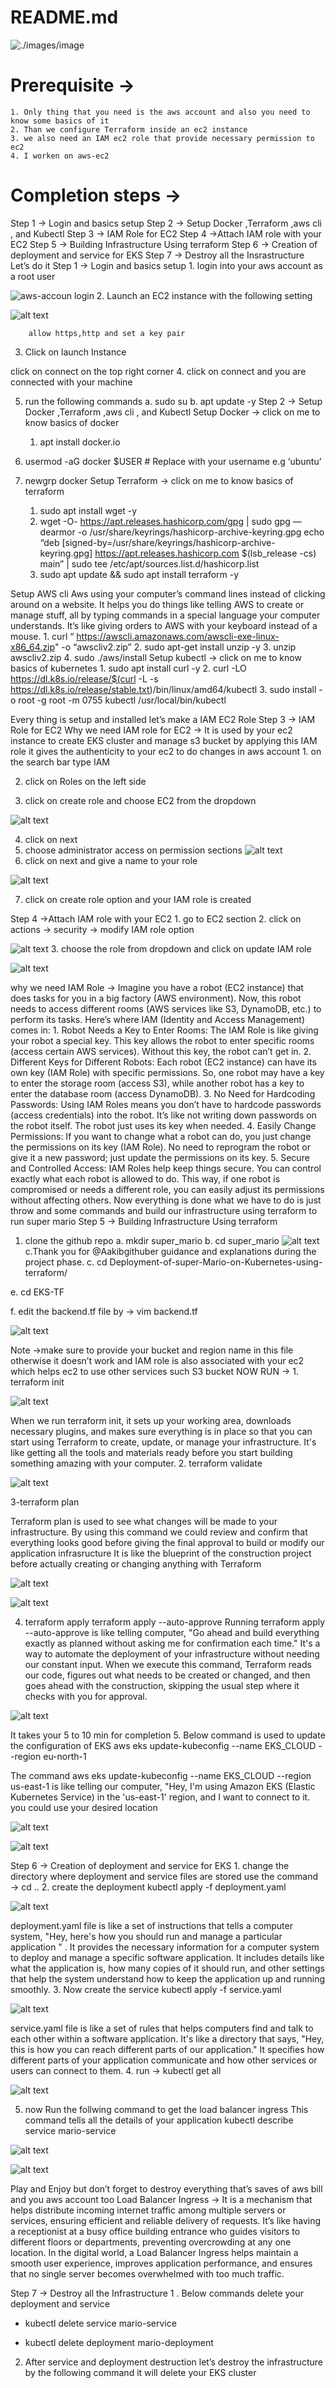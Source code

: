 
# README.md

![./images/image](https://github.com/ser-2007/deploy-supermario-on-aws-/assets/81197541/b635b075-fe1f-481c-b7f4-a4411a92e42a)


# Prerequisite →
	1. Only thing that you need is the aws account and also you need to know some basics of it
	2. Than we configure Terraform inside an ec2 instance
	3. we also need an IAM ec2 role that provide necessary permission to ec2
    4. I worken on aws-ec2

# Completion steps →
Step 1 → Login and basics setup
Step 2 → Setup Docker ,Terraform ,aws cli , and Kubectl
Step 3 → IAM Role for EC2
Step 4 →Attach IAM role with your EC2
Step 5 → Building Infrastructure Using terraform
Step 6 → Creation of deployment and service for EKS
Step 7 → Destroy all the Insrastructure
Let’s do it
Step 1 → Login and basics setup
	1. login into your aws account as a root user

![aws-accoun login](./images/image.png)
2. Launch an EC2 instance with the following setting

![alt text](./images/image-1.png)
		
		
		
		
		
		
		allow https,http and set a key pair
3. Click on launch Instance

click on connect on the top right corner
4. click on connect and you are connected with your machine
		
		
		
5. run the following commands
a. sudo su
b. apt update -y
Step 2 → Setup Docker ,Terraform ,aws cli , and Kubectl
Setup Docker → click on me to know basics of docker
	1. apt install docker.io

2. usermod -aG docker $USER # Replace with your username e.g ‘ubuntu’
3. newgrp docker
Setup Terraform → click on me to know basics of terraform
	1. sudo apt install wget -y
	2. wget -O-  https://apt.releases.hashicorp.com/gpg | sudo gpg — dearmor -o /usr/share/keyrings/hashicorp-archive-keyring.gpg
echo “deb [signed-by=/usr/share/keyrings/hashicorp-archive-keyring.gpg] https://apt.releases.hashicorp.com $(lsb_release -cs) main” | sudo tee /etc/apt/sources.list.d/hashicorp.list
	3. sudo apt update && sudo apt install terraform -y

Setup AWS cli
Aws using your computer’s command lines instead of clicking around on a website. It helps you do things like telling AWS to create or manage stuff, all by typing commands in a special language your computer understands. It’s like giving orders to AWS with your keyboard instead of a mouse.
	1. curl “ https://awscli.amazonaws.com/awscli-exe-linux-x86_64.zip" -o “awscliv2.zip”
	2. sudo apt-get install unzip -y
	3. unzip awscliv2.zip
	4. sudo ./aws/install
Setup kubectl → click on me to know basics of kubernetes
	1. sudo apt install curl -y
	2. curl -LO  https://dl.k8s.io/release/$(curl -L -s  https://dl.k8s.io/release/stable.txt)/bin/linux/amd64/kubectl
	3. sudo install -o root -g root -m 0755 kubectl /usr/local/bin/kubectl
		
		
		
Every thing is setup and installed let’s make a IAM EC2 Role
Step 3 → IAM Role for EC2
Why we need IAM role for EC2 → It is used by your ec2 instance to create EKS cluster and manage s3 bucket by applying this IAM role it gives the authenticity to your ec2 to do changes in aws account
	1. on the search bar type IAM

2. click on Roles on the left side

3. click on create role and choose EC2 from the dropdown

![alt text](./images/image-5.png)






4. click on next
5. choose administrator access on permission sections
![alt text](./images/image-6.png)
6. click on next and give a name to your role

![alt text](./images/image-7.png)






7. click on create role option and your IAM role is created





Step 4 →Attach IAM role with your EC2
	1. go to EC2 section
	2. click on actions → security → modify IAM role option

![alt text](./images/image-8.png)
3. choose the role from dropdown and click on update IAM role

![alt text](./images/image-9.png)


why we need IAM Role →
Imagine you have a robot (EC2 instance) that does tasks for you in a big factory (AWS environment). Now, this robot needs to access different rooms (AWS services like S3, DynamoDB, etc.) to perform its tasks.
Here’s where IAM (Identity and Access Management) comes in:
	1. Robot Needs a Key to Enter Rooms: The IAM Role is like giving your robot a special key. This key allows the robot to enter specific rooms (access certain AWS services). Without this key, the robot can’t get in.
	2. Different Keys for Different Robots: Each robot (EC2 instance) can have its own key (IAM Role) with specific permissions. So, one robot may have a key to enter the storage room (access S3), while another robot has a key to enter the database room (access DynamoDB).
	3. No Need for Hardcoding Passwords: Using IAM Roles means you don’t have to hardcode passwords (access credentials) into the robot. It’s like not writing down passwords on the robot itself. The robot just uses its key when needed.
	4. Easily Change Permissions: If you want to change what a robot can do, you just change the permissions on its key (IAM Role). No need to reprogram the robot or give it a new password; just update the permissions on its key.
	5. Secure and Controlled Access: IAM Roles help keep things secure. You can control exactly what each robot is allowed to do. This way, if one robot is compromised or needs a different role, you can easily adjust its permissions without affecting others.
Now everything is done what we have to do is just throw and some commands and build our infrastructure using terraform to run super mario
Step 5 → Building Infrastructure Using terraform

1. clone the github repo 
a. mkdir super_mario
b. cd super_mario
![alt text](./images/image-10.png)
c.Thank you for @Aakibgithuber guidance and explanations during the project phase.
c. cd Deployment-of-super-Mario-on-Kubernetes-using-terraform/

e. cd EKS-TF

f. edit the backend.tf file by → vim backend.tf

![alt text](./images/image-11.png)






Note →make sure to provide your bucket and region name in this file otherwise it doesn’t work and IAM role is also associated with your ec2 which helps ec2 to use other services such S3 bucket
NOW RUN →
	1. terraform init


![alt text](./images/image-12.png)

When we run terraform init, it sets up your working area, downloads necessary plugins, and makes sure everything is in place so that you can start using Terraform to create, update, or manage your infrastructure. It's like getting all the tools and materials ready before you start building something amazing with your computer.
2. terraform validate


![alt text](./images/image-13.png)


3-terraform plan

Terraform plan is used to see what changes will be made to your infrastructure. By using this command we could review and confirm that everything looks good before giving the final approval to build or modify our application infrasructure It is like the blueprint of the construction project before actually creating or changing anything with Terraform

![alt text](./images/image-14.png)


![alt text](./images/image-15.png)



4. terraform apply
terraform apply --auto-approve
Running terraform apply --auto-approve is like telling computer, "Go ahead and build everything exactly as planned without asking me for confirmation each time." It's a way to automate the deployment of your infrastructure without needing our constant input. When we execute this command, Terraform reads our code, figures out what needs to be created or changed, and then goes ahead with the construction, skipping the usual step where it checks with you for approval.

![alt text](./images/image-16.png)




It takes your 5 to 10 min for completion
5. Below command is used to update the configuration of EKS
aws eks update-kubeconfig --name EKS_CLOUD --region eu-north-1

The command aws eks update-kubeconfig --name EKS_CLOUD --region us-east-1 is like telling our computer, "Hey, I'm using Amazon EKS (Elastic Kubernetes Service) in the 'us-east-1' region, and I want to connect to it. you could use your desired location

![alt text](./images/image-17.png)



![alt text](./images/image-18.png)





Step 6 → Creation of deployment and service for EKS
	1. change the directory where deployment and service files are stored use the command → cd ..
	2. create the deployment
kubectl apply -f deployment.yaml 


![alt text](./images/image-19.png)



deployment.yaml file is like a set of instructions that tells a computer system, "Hey, here's how you should run and manage a particular application " . It provides the necessary information for a computer system to deploy and manage a specific software application. It includes details like what the application is, how many copies of it should run, and other settings that help the system understand how to keep the application up and running smoothly.
3. Now create the service
kubectl apply -f service.yaml

![alt text](./images/image-20.png)

service.yaml file is like a set of rules that helps computers find and talk to each other within a software application. It's like a directory that says, "Hey, this is how you can reach different parts of our application." It specifies how different parts of your application communicate and how other services or users can connect to them.
4. run → kubectl get all

![alt text](./images/image-21.png)


5. now Run the follwing command to get the load balancer ingress
This command tells all the details of your application
kubectl describe service mario-service


![alt text](./images/image-22.png)



![alt text](./images/image-23.png)


Play and Enjoy but don’t forget to destroy everything that’s saves of aws bill and you aws account too
Load Balancer Ingress →
It is a mechanism that helps distribute incoming internet traffic among multiple servers or services, ensuring efficient and reliable delivery of requests.
It’s like having a receptionist at a busy office building entrance who guides visitors to different floors or departments, preventing overcrowding at any one location. In the digital world, a Load Balancer Ingress helps maintain a smooth user experience, improves application performance, and ensures that no single server becomes overwhelmed with too much traffic.

Step 7 → Destroy all the Infrastructure
1 . Below commands delete your deployment and service

* kubectl delete service mario-service

* kubectl delete deployment mario-deployment





2. After service and deployment destruction let’s destroy the infrastructure by the following command it will delete your EKS cluster




